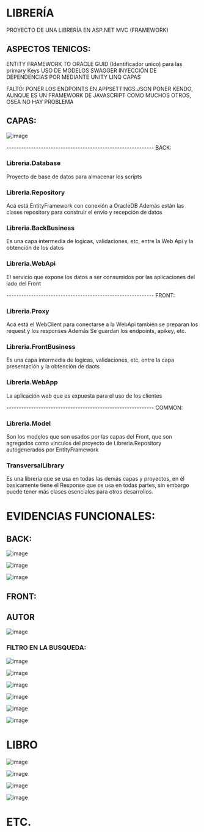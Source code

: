 # LIBRERÍA

PROYECTO DE UNA LIBRERÍA EN ASP.NET MVC (FRAMEWORK)

## ASPECTOS TENICOS:

ENTITY FRAMEWORK TO ORACLE
GUID (Identificador unico) para las primary Keys
USO DE MODELOS
SWAGGER
INYECCIÓN DE DEPENDENCIAS POR MEDIANTE UNITY
LINQ
CAPAS

FALTÓ:
PONER LOS ENDPOINTS EN APPSETTINGS.JSON
PONER KENDO, AUNQUE ES UN FRAMEWORK DE JAVASCRIPT COMO MUCHOS OTROS, OSEA NO HAY PROBLEMA

## CAPAS:

![image](https://user-images.githubusercontent.com/10767482/124768679-7ae7c080-defe-11eb-9045-a3b7c7b89bd3.png)

------------------------------------------------------------ BACK:

### **Libreria.Database**

Proyecto de base de datos para almacenar los scripts

### **Libreria.Repository**

Acá está EntityFramework con conexión a OracleDB
Además están las clases repository para construir el envío y recepción de datos

### **Libreria.BackBusiness**

Es una capa intermedia de logicas, validaciones, etc, entre la Web Api y la obtención de los datos

### **Libreria.WebApi**

El servicio que expone los datos a ser consumidos por las aplicaciones del lado del Front

------------------------------------------------------------ FRONT:

### **Libreria.Proxy**

Acá está el WebClient para conectarse a la WebApi
también se preparan los request y los responses
Además Se guardan los endpoints, apikey, etc.

### **Libreria.FrontBusiness**

Es una capa intermedia de logicas, validaciones, etc, entre la capa presentación y la obtención de daots

### **Libreria.WebApp**

La aplicación web que es expuesta para el uso de los clientes

------------------------------------------------------------ COMMON:

### **Libreria.Model**

Son los modelos que son usados por las capas del Front, que son agregados como vinculos del proyecto
de Libreria.Repository autogenerados por EntityFramework

### **TransversalLibrary**

Es una librería que se usa en todas las demás capas y proyectos, en él basicamente tiene el Response<T> que se usa
en todas partes, sin embargo puede tener más clases esenciales para otros desarrollos.

# EVIDENCIAS FUNCIONALES:
  
## BACK:
  
![image](https://user-images.githubusercontent.com/10767482/124770877-4ffe6c00-df00-11eb-98d5-8e9865092c9a.png)

![image](https://user-images.githubusercontent.com/10767482/124766163-470b9b80-defc-11eb-95a9-151bbb416f59.png)

![image](https://user-images.githubusercontent.com/10767482/124766323-702c2c00-defc-11eb-9a5b-e62eb33956b7.png)
  
## FRONT:
  
  ## AUTOR
  
![image](https://user-images.githubusercontent.com/10767482/124765506-a4ebb380-defb-11eb-8735-cf17052bb07d.png)

 ### FILTRO EN LA BUSQUEDA:
  
![image](https://user-images.githubusercontent.com/10767482/124765766-ea0fe580-defb-11eb-820e-8b2264f56939.png)
  
![image](https://user-images.githubusercontent.com/10767482/124768939-b1254000-defe-11eb-92a3-b0c04424747b.png)

![image](https://user-images.githubusercontent.com/10767482/124765863-03189680-defc-11eb-8b0b-d231d9330c1e.png)
  
![image](https://user-images.githubusercontent.com/10767482/124765629-c482dc00-defb-11eb-9202-56a59fc94db0.png)

![image](https://user-images.githubusercontent.com/10767482/124767633-9a321e00-defd-11eb-8087-cb0b64c42b31.png)

![image](https://user-images.githubusercontent.com/10767482/124767699-a9b16700-defd-11eb-892e-21c23a979479.png)

# LIBRO
  
![image](https://user-images.githubusercontent.com/10767482/124768141-0876e080-defe-11eb-943d-a8efea2a3c91.png)

![image](https://user-images.githubusercontent.com/10767482/124768296-2b08f980-defe-11eb-9b18-90e17ba9b199.png)

![image](https://user-images.githubusercontent.com/10767482/124768349-352af800-defe-11eb-9756-6ab3c615343f.png)
  
![image](https://user-images.githubusercontent.com/10767482/124767914-d49bbb00-defd-11eb-86f0-81758c286e36.png)

 # ETC.



